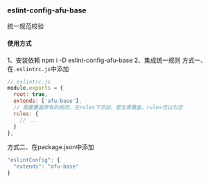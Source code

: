 ### eslint-config-afu-base
统一规范校验

#### 使用方式
1、安装依赖
npm i -D eslint-config-afu-base
2、集成统一规则
方式一、在`.eslintrc.js`中添加
```javascript
//.eslintrc.js
module.exports = {
  root: true,
  extends: ['afu-base'],
  // 需要覆盖原有的规则，在rules下添加，若无需覆盖，rules可以为空
  rules: {
    // ...
  }
};
```
方式二、在package.json中添加
```javascript
"eslintConfig": {
  "extends": "afu-base"
}
```

